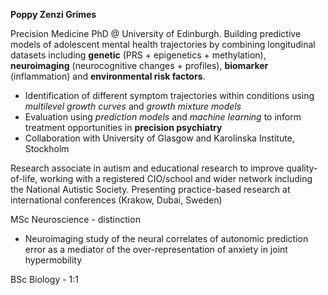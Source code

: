 **Poppy Zenzi Grimes**

Precision Medicine PhD @ University of Edinburgh. Building predictive models of adolescent mental health trajectories by combining longitudinal datasets including **genetic** (PRS + epigenetics + methylation), **neuroimaging** (neurocognitive changes + profiles), **biomarker** (inflammation) and **environmental risk factors**.


- Identification of different symptom trajectories within conditions using *multilevel growth curves* and *growth mixture models*
- Evaluation using *prediction models* and *machine learning* to inform treatment opportunities in **precision psychiatry**
- Collaboration with University of Glasgow and Karolinska Institute, Stockholm

Research associate in autism and educational research to improve quality-of-life, working with a registered CIO/school and wider network including the National Autistic Society. Presenting practice-based research at international conferences (Krakow, Dubai, Sweden)


MSc Neuroscience - distinction
- Neuroimaging study of the neural correlates of autonomic prediction error as a mediator of the over-representation of anxiety in joint hypermobility

BSc Biology - 1:1



<!---
poppyzenzi/poppyzenzi is a ✨ special ✨ repository because its `README.md` (this file) appears on your GitHub profile.
You can click the Preview link to take a look at your changes.
--->
